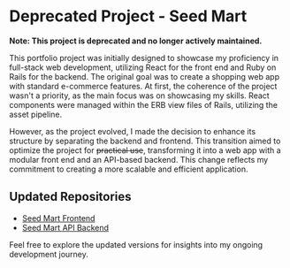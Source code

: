 # Deprecated Project - Seed Mart

**Note: This project is deprecated and no longer actively maintained.**

This portfolio project was initially designed to showcase my proficiency in full-stack web development, utilizing React for the front end and Ruby on Rails for the backend. The original goal was to create a shopping web app with standard e-commerce features. At first, the coherence of the project wasn't a priority, as the main focus was on showcasing my skills. React components were managed within the ERB view files of Rails, utilizing the asset pipeline.

However, as the project evolved, I made the decision to enhance its structure by separating the backend and frontend. This transition aimed to optimize the project for ~~practical use~~, transforming it into a web app with a modular front end and an API-based backend. This change reflects my commitment to creating a more scalable and efficient application.

## Updated Repositories

- [Seed Mart Frontend](https://github.com/kalamansi10/seed-mart-front)
- [Seed Mart API Backend](https://github.com/kalamansi10/seed-mart-api)

Feel free to explore the updated versions for insights into my ongoing development journey.
